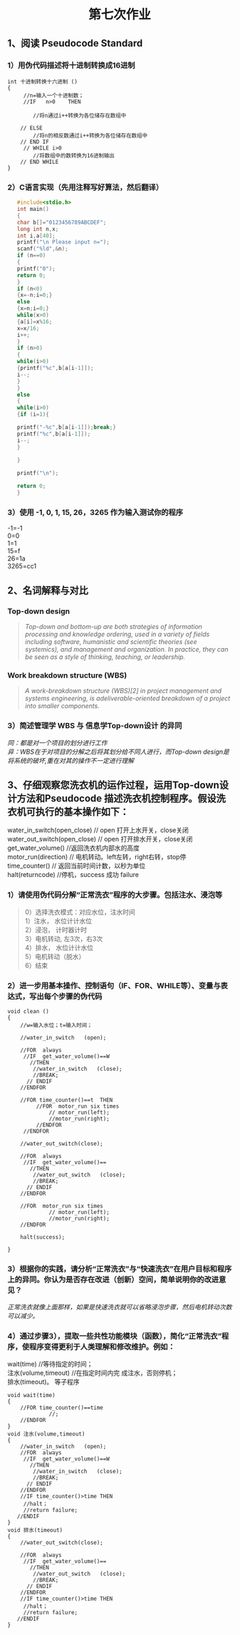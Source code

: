 # <center> 第七次作业</center>      
## 1、阅读 Pseudocode Standard  
### 1）用伪代码描述将十进制转换成16进制  

    int 十进制转换十六进制 ()
    {
         //n=输入一个十进制数；
         //IF   n>0    THEN

            //将n通过i++转换为各位储存在数组中
          
        // ELSE 
            //将n的相反数通过i++转换为各位储存在数组中
        // END IF 
         // WHILE i>0 
            //将数组中的数转换为16进制输出
        // END WHILE
    }     


### 2）C语言实现（先用注释写好算法，然后翻译）         
 ```c 
    #include<stdio.h>
    int main()
    {
    char b[]="0123456789ABCDEF";
    long int n,x;
    int i,a[40];
    printf("\n Please input n=");
    scanf("%ld",&n);
    if (n==0)
    {
    printf("0");
    return 0;
    }
    if (n<0)
    {x=-n;i=0;}
    else 
    {x=n;i=0;}
    while(x>0)
    {a[i]=x%16;
    x=x/16;
    i++;
    }
    if (n>0)
    { 
    while(i>0)
    {printf("%c",b[a[i-1]]);
    i--;
    }
    }
    else 
    {
	while(i>0)
    {if (i=1){

    printf("-%c",b[a[i-1]]);break;}
    printf("%c",b[a[i-1]]);
    i--;
    }
    
    }

    printf("\n");

    return 0;
    }           
```

### 3）使用 -1, 0, 1, 15, 26，3265 作为输入测试你的程序  
 -1=-1   
 0=0  
 1=1  
 15=f  
 26=1a  
 3265=cc1  
  
## 2、名词解释与对比  
### Top-down design  
>*Top-down and bottom-up are both strategies of information processing and knowledge ordering, used in a variety of fields including software, humanistic and scientific theories (see systemics), and management and organization. In practice, they can be seen as a style of thinking, teaching, or leadership.*
### Work breakdown structure (WBS) 
>*A work-breakdown structure (WBS)[2] in project management and systems engineering, is adeliverable-oriented breakdown of a project into smaller components.*  
### 3）简述管理学 WBS 与 信息学Top-down设计 的异同   
 *同：都是对一个项目的划分进行工作*   
 *异：WBS在于对项目的分解之后将其划分给不同人进行，而Top-down design是将系统的破坏,重在对其的操作不一定进行理解*  

   
## 3、仔细观察您洗衣机的运作过程，运用Top-down设计方法和Pseudocode 描述洗衣机控制程序。假设洗衣机可执行的基本操作如下：
water_in_switch(open_close) // open 打开上水开关，close关闭   
water_out_switch(open_close) // open 打开排水开关，close关闭    
get_water_volume() //返回洗衣机内部水的高度      
motor_run(direction) // 电机转动。left左转，right右转，stop停   
time_counter() // 返回当前时间计数，以秒为单位      
halt(returncode) //停机，success 成功 failure      
### 1）请使用伪代码分解“正常洗衣”程序的大步骤。包括注水、浸泡等  
 >0）选择洗衣模式：对应水位，注水时间    
1）注水， 水位计计水位    
2）浸泡， 计时器计时    
3）电机转动, 左3次，右3次   
4）排水， 水位计计水位  
5）电机转动（脱水）     
6）结束    
### 2）进一步用基本操作、控制语句（IF、FOR、WHILE等）、变量与表达式，写出每个步骤的伪代码

    void clean ()
    {
        //w=输入水位；t=输入时间；

        //water_in_switch   (open);

        //FOR  always
         //IF  get_water_volume()==W
           //THEN
            //water_in_switch   (close); 
            //BREAK;
          // ENDIF
        //ENDFOR 

        //FOR time_counter()==t  THEN 
             //FOR  motor_run six times   
                 // motor_run(left);
                 //motor_run(right);
             //ENDFOR
         //ENDFOR

        //water_out_switch(close);

        //FOR  always
         //IF  get_water_volume()==
           //THEN
            //water_out_switch   (close); 
            //BREAK;
          // ENDIF
        //ENDFOR 

        //FOR  motor_run six times   
                 // motor_run(left);
                 //motor_run(right);
        //ENDFOR
        
        halt(success);

    } 
    
    
### 3）根据你的实践，请分析“正常洗衣”与“快速洗衣”在用户目标和程序上的异同。你认为是否存在改进（创新）空间，简单说明你的改进意见？    

*正常洗衣就像上面那样，如果是快速洗衣就可以省略浸泡步骤，然后电机转动次数可以减少。*    

### 4）通过步骤3），提取一些共性功能模块（函数），简化“正常洗衣”程序，使程序变得更利于人类理解和修改维护。例如：
wait(time) //等待指定的时间；  
注水(volume,timeout) //在指定时间内完   成注水，否则停机；  
排水(timeout)。 等子程序    
    
    void wait(time) 
    {
        //FOR time_counter()==time 
                 //;
        //ENDFOR
    }
    void 注水(volume,timeout)
    {
        //water_in_switch   (open);
        //FOR  always
         //IF  get_water_volume()==W
           //THEN
            //water_in_switch   (close); 
            //BREAK;
          // ENDIF
        //ENDFOR 
        //IF time_counter()>time THEN 
         //halt；
         //return failure;
       //ENDIF 
    }
    void 排水(timeout)
    {
        //water_out_switch(close);

        //FOR  always
         //IF  get_water_volume()==
           //THEN
            //water_out_switch   (close); 
            //BREAK;
          // ENDIF
        //ENDFOR 
        //IF time_counter()>time THEN 
         //halt；
         //return failure;
       //ENDIF 
    }






   
     
     

    
  
